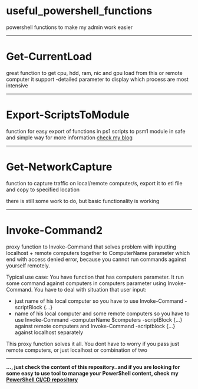 # useful_powershell_functions
powershell functions to make my admin work easier

---

# Get-CurrentLoad

great function to get cpu, hdd, ram, nic and gpu load from this or remote computer
it support -detailed parameter to display which process are most intensive

---

# Export-ScriptsToModule
function for easy export of functions in ps1 scripts to psm1 module in safe and simple way
for more information [check my blog](https://doitpsway.com/automate-powershell-module-creation-the-smart-way)

---

# Get-NetworkCapture

function to capture traffic on local/remote computer/s, export it to etl file and copy to specified location

there is still some work to do, but basic functionality is working

---

# Invoke-Command2

proxy function to Invoke-Command that solves problem with inputting localhost + remote computers together to ComputerName parameter which end with access denied error, because you cannot run commands against yourself remotely. 

Typical use case:
You have function that has computers parameter. It run some command against computers in computers parameter using Invoke-Command.
You have to deal with situation that user input:
- just name of his local computer
    so you have to use Invoke-Command -scriptBlock {...}
- name of his local computer and some remote computers
    so you have to use Invoke-Command -computerName $computers -scriptBlock {...} against remote computers and Invoke-Command -scriptblock {...} against localhost separately

This proxy function solves it all. You dont have to worry if you pass just remote computers, or just localhost or combination of two

---

**..., just check the content of this repository..and if you are looking for some easy to use tool to manage your PowerShell content, check my [PowerShell CI/CD repository](https://github.com/ztrhgf/Powershell_CICD_repository)**
